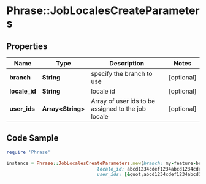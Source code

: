 # Phrase::JobLocalesCreateParameters

## Properties

Name | Type | Description | Notes
------------ | ------------- | ------------- | -------------
**branch** | **String** | specify the branch to use | [optional] 
**locale_id** | **String** | locale id | [optional] 
**user_ids** | **Array&lt;String&gt;** | Array of user ids to be assigned to the job locale | [optional] 

## Code Sample

```ruby
require 'Phrase'

instance = Phrase::JobLocalesCreateParameters.new(branch: my-feature-branch,
                                 locale_id: abcd1234cdef1234abcd1234cdef1234,
                                 user_ids: [&quot;abcd1234cdef1234abcd1234cdef1234&quot;])
```


